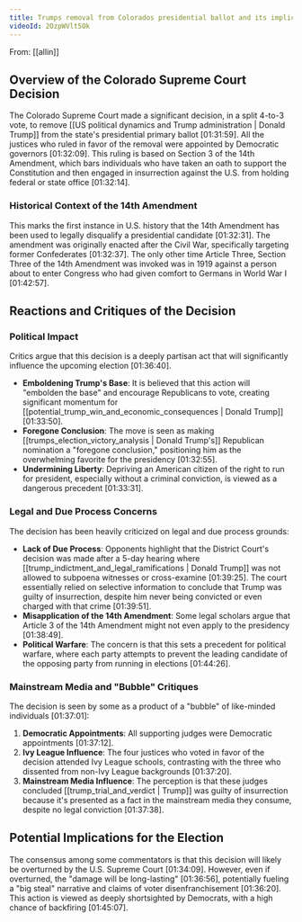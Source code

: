 ```yaml
---
title: Trumps removal from Colorados presidential ballot and its implications
videoId: 2OzpWVlt5Ok
---
```


From: [[allin]] <br/> 

## Overview of the Colorado Supreme Court Decision
The Colorado Supreme Court made a significant decision, in a split 4-to-3 vote, to remove [[US political dynamics and Trump administration | Donald Trump]] from the state's presidential primary ballot <a class="yt-timestamp" data-t="01:31:59">[01:31:59]</a>. All the justices who ruled in favor of the removal were appointed by Democratic governors <a class="yt-timestamp" data-t="01:32:09">[01:32:09]</a>. This ruling is based on Section 3 of the 14th Amendment, which bars individuals who have taken an oath to support the Constitution and then engaged in insurrection against the U.S. from holding federal or state office <a class="yt-timestamp" data-t="01:32:14">[01:32:14]</a>.

### Historical Context of the 14th Amendment
This marks the first instance in U.S. history that the 14th Amendment has been used to legally disqualify a presidential candidate <a class="yt-timestamp" data-t="01:32:31">[01:32:31]</a>. The amendment was originally enacted after the Civil War, specifically targeting former Confederates <a class="yt-timestamp" data-t="01:32:37">[01:32:37]</a>. The only other time Article Three, Section Three of the 14th Amendment was invoked was in 1919 against a person about to enter Congress who had given comfort to Germans in World War I <a class="yt-timestamp" data-t="01:42:57">[01:42:57]</a>.

## Reactions and Critiques of the Decision

### Political Impact
Critics argue that this decision is a deeply partisan act that will significantly influence the upcoming election <a class="yt-timestamp" data-t="01:36:40">[01:36:40]</a>.
*   **Emboldening Trump's Base**: It is believed that this action will "embolden the base" and encourage Republicans to vote, creating significant momentum for [[potential_trump_win_and_economic_consequences | Donald Trump]] <a class="yt-timestamp" data-t="01:33:50">[01:33:50]</a>.
*   **Foregone Conclusion**: The move is seen as making [[trumps_election_victory_analysis | Donald Trump's]] Republican nomination a "foregone conclusion," positioning him as the overwhelming favorite for the presidency <a class="yt-timestamp" data-t="01:32:55">[01:32:55]</a>.
*   **Undermining Liberty**: Depriving an American citizen of the right to run for president, especially without a criminal conviction, is viewed as a dangerous precedent <a class="yt-timestamp" data-t="01:33:31">[01:33:31]</a>.

### Legal and Due Process Concerns
The decision has been heavily criticized on legal and due process grounds:
*   **Lack of Due Process**: Opponents highlight that the District Court's decision was made after a 5-day hearing where [[trump_indictment_and_legal_ramifications | Donald Trump]] was not allowed to subpoena witnesses or cross-examine <a class="yt-timestamp" data-t="01:39:25">[01:39:25]</a>. The court essentially relied on selective information to conclude that Trump was guilty of insurrection, despite him never being convicted or even charged with that crime <a class="yt-timestamp" data-t="01:39:51">[01:39:51]</a>.
*   **Misapplication of the 14th Amendment**: Some legal scholars argue that Article 3 of the 14th Amendment might not even apply to the presidency <a class="yt-timestamp" data-t="01:38:49">[01:38:49]</a>.
*   **Political Warfare**: The concern is that this sets a precedent for political warfare, where each party attempts to prevent the leading candidate of the opposing party from running in elections <a class="yt-timestamp" data-t="01:44:26">[01:44:26]</a>.

### Mainstream Media and "Bubble" Critiques
The decision is seen by some as a product of a "bubble" of like-minded individuals <a class="yt-timestamp" data-t="01:37:01">[01:37:01]</a>:
1.  **Democratic Appointments**: All supporting judges were Democratic appointments <a class="yt-timestamp" data-t="01:37:12">[01:37:12]</a>.
2.  **Ivy League Influence**: The four justices who voted in favor of the decision attended Ivy League schools, contrasting with the three who dissented from non-Ivy League backgrounds <a class="yt-timestamp" data-t="01:37:20">[01:37:20]</a>.
3.  **Mainstream Media Influence**: The perception is that these judges concluded [[trump_trial_and_verdict | Trump]] was guilty of insurrection because it's presented as a fact in the mainstream media they consume, despite no legal conviction <a class="yt-timestamp" data-t="01:37:38">[01:37:38]</a>.

## Potential Implications for the Election
The consensus among some commentators is that this decision will likely be overturned by the U.S. Supreme Court <a class="yt-timestamp" data-t="01:34:09">[01:34:09]</a>. However, even if overturned, the "damage will be long-lasting" <a class="yt-timestamp" data-t="01:36:56">[01:36:56]</a>, potentially fueling a "big steal" narrative and claims of voter disenfranchisement <a class="yt-timestamp" data-t="01:36:20">[01:36:20]</a>. This action is viewed as deeply shortsighted by Democrats, with a high chance of backfiring <a class="yt-timestamp" data-t="01:45:07">[01:45:07]</a>.